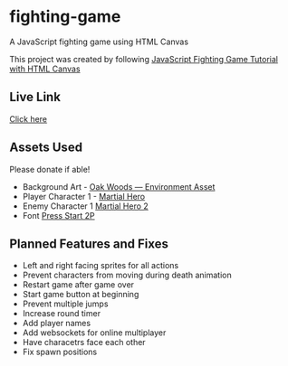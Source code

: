 # fighting-game
A JavaScript fighting game using HTML Canvas

This project was created by following [JavaScript Fighting Game Tutorial with HTML Canvas](https://youtu.be/vyqbNFMDRGQ?si=gr5GOA-LJq6D6wT4)

## Live Link
[Click here](https://ansorokey-fighting-game.netlify.app/)

## Assets Used
Please donate if able!
- Background Art - [Oak Woods — Environment Asset](https://brullov.itch.io/oak-woods)
- Player Character 1 - [Martial Hero](https://luizmelo.itch.io/martial-hero)
- Enemy Character 1 [Martial Hero 2](https://luizmelo.itch.io/martial-hero-2)
- Font [Press Start 2P](https://fonts.google.com/specimen/Press+Start+2P?query=press+start)

## Planned Features and Fixes
- Left and right facing sprites for all actions
- Prevent characters from moving during death animation
- Restart game after game over
- Start game button at beginning
- Prevent multiple jumps
- Increase round timer
- Add player names
- Add websockets for online multiplayer
- Have characetrs face each other
- Fix spawn positions
